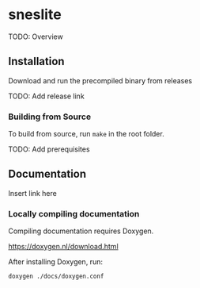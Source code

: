 # sneslite
TODO: Overview

## Installation
Download and run the precompiled binary from releases

TODO: Add release link

### Building from Source
To build from source, run `make` in the root folder.

TODO: Add prerequisites

## Documentation
Insert link here

### Locally compiling documentation
Compiling documentation requires Doxygen.

https://doxygen.nl/download.html

After installing Doxygen, run:
```
doxygen ./docs/doxygen.conf
```
